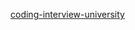 [coding-interview-university](https://github.com/jwasham/coding-interview-university/blob/master/translations/README-vi.md)